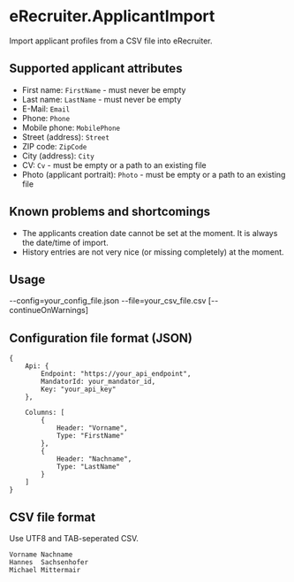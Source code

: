 # eRecruiter.ApplicantImport

Import applicant profiles from a CSV file into eRecruiter.

## Supported applicant attributes

- First name: `FirstName` - must never be empty
- Last name: `LastName` - must never be empty
- E-Mail: `Email`
- Phone: `Phone`
- Mobile phone: `MobilePhone`
- Street (address): `Street`
- ZIP code: `ZipCode`
- City (address): `City`
- CV: `Cv` - must be empty or a path to an existing file
- Photo (applicant portrait): `Photo` - must be empty or a path to an existing file

## Known problems and shortcomings

- The applicants creation date cannot be set at the moment. It is always the date/time of import.
- History entries are not very nice (or missing completely) at the moment.

## Usage
--config=your_config_file.json --file=your_csv_file.csv [--continueOnWarnings]

## Configuration file format (JSON)

```
{
	Api: {
		Endpoint: "https://your_api_endpoint",
		MandatorId: your_mandator_id,
		Key: "your_api_key"
	},
	
	Columns: [
		{
			Header: "Vorname",
			Type: "FirstName"
		},
		{
			Header: "Nachname",
			Type: "LastName"
		}
	]	
}
```

## CSV file format
Use UTF8 and TAB-seperated CSV.

```
Vorname	Nachname
Hannes	Sachsenhofer
Michael	Mittermair
```
